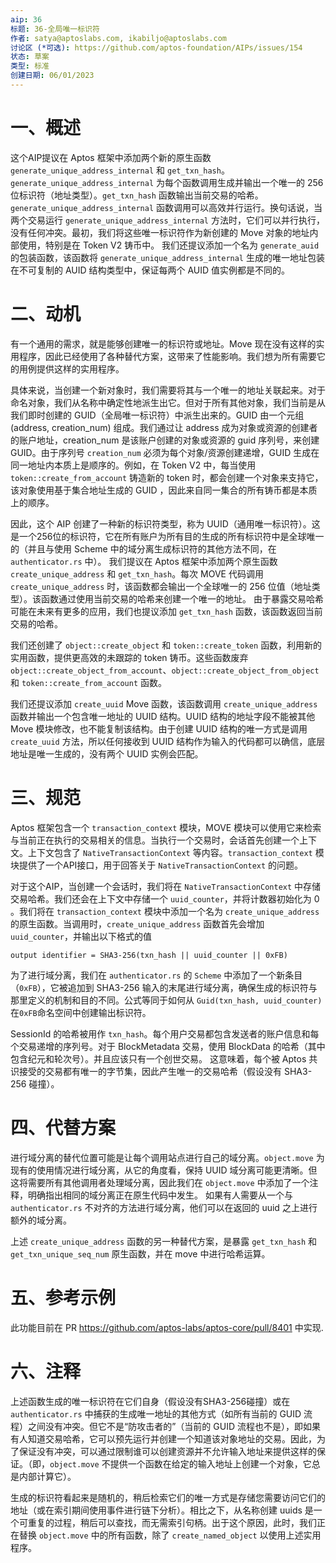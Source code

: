 ```yaml
---
aip: 36
标题: 36-全局唯一标识符
作者: satya@aptoslabs.com, ikabiljo@aptoslabs.com
讨论区 (*可选): https://github.com/aptos-foundation/AIPs/issues/154
状态: 草案
类型: 标准
创建日期: 06/01/2023
---
```

# 一、概述

这个AIP提议在 Aptos 框架中添加两个新的原生函数 `generate_unique_address_internal` 和 `get_txn_hash`。`generate_unique_address_internal` 为每个函数调用生成并输出一个唯一的 256 位标识符（地址类型）。`get_txn_hash` 函数输出当前交易的哈希。`generate_unique_address_internal` 函数调用可以高效并行运行。换句话说，当两个交易运行 `generate_unique_address_internal` 方法时，它们可以并行执行，没有任何冲突。最初，我们将这些唯一标识符作为新创建的 Move 对象的地址内部使用，特别是在 Token V2 铸币中。 我们还提议添加一个名为 `generate_auid` 的包装函数，该函数将 `generate_unique_address_internal` 生成的唯一地址包装在不可复制的 AUID 结构类型中，保证每两个 AUID 值实例都是不同的。



# 二、动机

有一个通用的需求，就是能够创建唯一的标识符或地址。Move 现在没有这样的实用程序，因此已经使用了各种替代方案，这带来了性能影响。我们想为所有需要它的用例提供这样的实用程序。

具体来说，当创建一个新对象时，我们需要将其与一个唯一的地址关联起来。对于命名对象，我们从名称中确定性地派生出它。但对于所有其他对象，我们当前是从我们即时创建的 GUID（全局唯一标识符）中派生出来的。GUID 由一个元组 (address, creation_num) 组成。我们通过让 address 成为对象或资源的创建者的账户地址，creation_num 是该账户创建的对象或资源的 guid 序列号，来创建 GUID。由于序列号 `creation_num` 必须为每个对象/资源创建递增，GUID 生成在同一地址内本质上是顺序的。例如，在 Token V2 中，每当使用 `token::create_from_account` 铸造新的 token 时，都会创建一个对象来支持它，该对象使用基于集合地址生成的 GUID ，因此来自同一集合的所有铸币都是本质上的顺序。

因此，这个 AIP 创建了一种新的标识符类型，称为 UUID（通用唯一标识符）。这是一个256位的标识符，它在所有账户为所有目的生成的所有标识符中是全球唯一的（并且与使用 Scheme 中的域分离生成标识符的其他方法不同，在 `authenticator.rs` 中）。
我们提议在 Aptos 框架中添加两个原生函数 `create_unique_address` 和 `get_txn_hash`。每次 MOVE 代码调用 `create_unique_address` 时，该函数都会输出一个全球唯一的 256 位值（地址类型）。该函数通过使用当前交易的哈希来创建一个唯一的地址。 由于暴露交易哈希可能在未来有更多的应用，我们也提议添加 `get_txn_hash` 函数，该函数返回当前交易的哈希。


我们还创建了 `object::create_object` 和 `token::create_token` 函数，利用新的实用函数，提供更高效的未跟踪的 token 铸币。这些函数废弃 `object::create_object_from_account`、`object::create_object_from_object` 和 `token::create_from_account` 函数。

我们还提议添加 `create_uuid` Move 函数，该函数调用 `create_unique_address` 函数并输出一个包含唯一地址的 UUID 结构。UUID 结构的地址字段不能被其他 Move 模块修改，也不能复制该结构。由于创建 UUID 结构的唯一方式是调用 `create_uuid` 方法，所以任何接收到 UUID 结构作为输入的代码都可以确信，底层地址是唯一生成的，没有两个 UUID 实例会匹配。

# 三、规范

Aptos 框架包含一个 `transaction_context` 模块，MOVE 模块可以使用它来检索与当前正在执行的交易相关的信息。当执行一个交易时，会话首先创建一个上下文。上下文包含了 `NativeTransactionContext` 等内容。`transaction_context` 模块提供了一个API接口，用于回答关于 `NativeTransactionContext` 的问题。 

对于这个AIP，当创建一个会话时，我们将在 `NativeTransactionContext` 中存储交易哈希。我们还会在上下文中存储一个 `uuid_counter`，并将计数器初始化为 0 。我们将在 `transaction_context` 模块中添加一个名为 `create_unique_address` 的原生函数。当调用时，`create_unique_address` 函数首先会增加 `uuid_counter`，并输出以下格式的值

```
output identifier = SHA3-256(txn_hash || uuid_counter || 0xFB)
```

为了进行域分离，我们在 `authenticator.rs` 的 `Scheme` 中添加了一个新条目 （`0xFB`），它被追加到 SHA3-256 输入的末尾进行域分离，确保生成的标识符与那里定义的机制和目的不同。公式等同于如何从 `Guid(txn_hash, uuid_counter)` 在`0xFB`命名空间中创建输出标识符。

SessionId 的哈希被用作 `txn_hash`。每个用户交易都包含发送者的账户信息和每个交易递增的序列号。对于 BlockMetadata 交易，使用 BlockData 的哈希（其中包含纪元和轮次号）。并且应该只有一个创世交易。 这意味着，每个被 Aptos 共识接受的交易都有唯一的字节集，因此产生唯一的交易哈希（假设没有 SHA3-256 碰撞）。

# 四、代替方案

进行域分离的替代位置可能是让每个调用站点进行自己的域分离。`object.move` 为现有的使用情况进行域分离，从它的角度看，保持 UUID 域分离可能更清晰。但这将需要所有其他调用者处理域分离，因此我们在 `object.move` 中添加了一个注释，明确指出相同的域分离正在原生代码中发生。 如果有人需要从一个与 `authenticator.rs` 不对齐的方法进行域分离，他们可以在返回的 uuid 之上进行额外的域分离。

上述 `create_unique_address` 函数的另一种替代方案，是暴露 `get_txn_hash` 和 `get_txn_unique_seq_num` 原生函数，并在 move 中进行哈希运算。

# 五、参考示例

此功能目前在 PR https://github.com/aptos-labs/aptos-core/pull/8401  中实现.

# 六、注释

上述函数生成的唯一标识符在它们自身（假设没有SHA3-256碰撞）或在 `authenticator.rs` 中捕获的生成唯一地址的其他方式（如所有当前的 GUID 流程）之间没有冲突。但它不是“防攻击者的”（当前的 GUID 流程也不是），即如果有人知道交易哈希，它可以预先运行并创建一个知道该对象地址的交易。因此，为了保证没有冲突，可以通过限制谁可以创建资源并不允许输入地址来提供这样的保证。（即，`object.move` 不提供一个函数在给定的输入地址上创建一个对象，它总是内部计算它）。

生成的标识符看起来是随机的，稍后检索它们的唯一方式是存储您需要访问它们的地址（或在索引期间使用事件进行链下分析）。相比之下，从名称创建 uuids 是一个可重复的过程，稍后可以查找，而无需索引句柄。出于这个原因，此时，我们正在替换 `object.move` 中的所有函数，除了 `create_named_object` 以使用上述实用程序。
